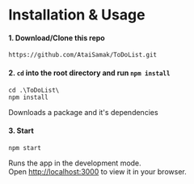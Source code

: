 # Installation & Usage

#### 1. Download/Clone this repo
```
https://github.com/AtaiSamak/ToDoList.git
```

#### 2. `cd` into the root directory and run `npm install`
```
cd .\ToDoList\
npm install
```
Downloads a package and it's dependencies

#### 3. Start
```
npm start
```
Runs the app in the development mode.\
Open [http://localhost:3000](http://localhost:3000) to view it in your browser.
